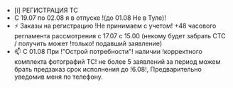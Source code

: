 -  [i] РЕГИСТРАЦИЯ ТС
-  C 19.07 по 02.08 я в отпуске !(до 01.08 Не в Туле)!
- ⚡ Заказы на регистрацию !Не принимаем с учетом! +48 часового регламента рассмотрения  с 17.07 с 15.00 (некому будет забрать СТС / получить может !только! подавший заявление)
- 📫 С 01.08 При !"Острой потребности"! наличии !корректного комплекта фотографий ТС! не более 5 заявлений за период можем брать предзаказ срок исполнения до !6.08!, Предварительно уведомив меня по телефону. 



<!---
Yusovs/Yusovs is a ✨ special ✨ repository because its `README.md` (this file) appears on your GitHub profile.
You can click the Preview link to take a look at your changes.
--->
